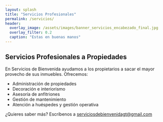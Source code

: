```yaml
---
layout: splash
title: "Servicios Profesionales"
permalink: /servicios/
header:
  overlay_image: /assets/images/banner_servicios_encabezado_final.jpg
  overlay_filter: 0.2
  caption: "Estas en buenas manos"
---
```


## Servicios Profesionales a Propiedades

En Servicios de Bienvenida ayudamos a los propietarios a sacar el mayor provecho de sus inmuebles. Ofrecemos:

- Administración de propiedades
- Decoración e interiorismo
- Asesoría de anfitriones
- Gestión de mantenimiento
- Atención a huéspedes y gestión operativa

¿Quieres saber más? Escríbenos a [serviciosdebienvenidagt@gmail.com](mailto:serviciosdebienvenidagt@gmail.com)

